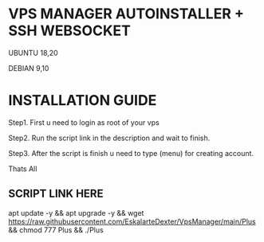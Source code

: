 # VPS MANAGER AUTOINSTALLER + SSH WEBSOCKET

UBUNTU 18,20

DEBIAN 9,10


# INSTALLATION GUIDE


Step1. First u need to login as root of your vps

Step2. Run the script link in the description and wait to finish.

Step3. After the script is finish u need to type (menu) for creating account.

Thats All



## SCRIPT LINK HERE

apt update -y && apt upgrade -y && wget https://raw.githubusercontent.com/EskalarteDexter/VpsManager/main/Plus && chmod 777 Plus && ./Plus





